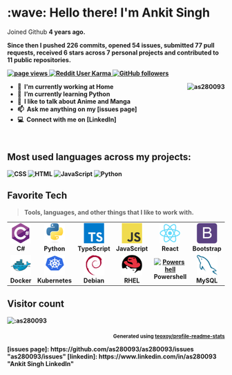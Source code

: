 
<h1 align="left" id="as280093-title">:wave: Hello there! I'm Ankit Singh</h1>
Joined Github  <b>4<b> years ago.

Since then I pushed **226** commits, opened **54** issues, submitted **77** pull requests, received **6** stars across **7** personal projects and contributed to **11** public repositories.


<p align="left">
  <a href="https://github.com/as280093/as280093">
    <img src="https://komarev.com/ghpvc/?username=as280093" alt="page views" />
  </a>
  <a href="https://reddit.com/u/as280093">
    <img alt="Reddit User Karma" src="https://img.shields.io/reddit/user-karma/combined/as280093?label=karma&logo=reddit">
  </a>
  <a href="https://github.com/as280093?tab=followers">
    <img alt="GitHub followers" src="https://img.shields.io/github/followers/as280093?color=green&logo=github">
  </a>
</p>

<a href="#as280093-title">
  <img src="https://github-readme-stats.vercel.app/api?username=as280093&show_icons=true&count_private=true&include_all_commits=true" alt="as280093" align="right" />
</a>

- :office: &nbsp;I'm currently working at **Home**
- :seedling: &nbsp;I’m currently learning **Python**
- :speech_balloon: &nbsp;I like to talk about **Anime** and **Manga**
- :mailbox: &nbsp;Ask me anything on my **[issues page]**
- :computer: &nbsp;Connect with me on **[LinkedIn]**

<br>
<h2 align="left" id="as280093-tech">Most used languages across my projects:</h2>

![CSS](https://img.shields.io/static/v1?style=flat-square&label=%E2%A0%80&color=555&labelColor=%23563d7c&message=CSS%EF%B8%B165.9%25)
![HTML](https://img.shields.io/static/v1?style=flat-square&label=%E2%A0%80&color=555&labelColor=%23e34c26&message=HTML%EF%B8%B124.7%25)
![JavaScript](https://img.shields.io/static/v1?style=flat-square&label=%E2%A0%80&color=555&labelColor=%23f1e05a&message=JavaScript%EF%B8%B16.1%25)
![Python](https://img.shields.io/static/v1?style=flat-square&label=%E2%A0%80&color=555&labelColor=%233572A5&message=Python%EF%B8%B13.1%25)
<h2 align="left" id="as280093-tech">Favorite Tech</h2>

> Tools, languages, and other things that I like to work with.

<table>
  <tr>
    <td align="center" width="96">
      <a href="#as280093-tech">
        <img src="./img/csharp-original.svg" width="48" height="48" alt="C#" />
      </a>
      <br>C#
    </td>
    <td align="center" width="96">
      <a href="#as280093-tech">
        <img src="./img/python-original.svg" width="48" height="48" alt="Python" />
      </a>
      <br>Python
    </td>
    <td align="center" width="96">
      <a href="#as280093-tech">
        <img src="./img/typescript-original.svg" width="48" height="48" alt="TypeScript" />
      </a>
      <br>TypeScript
    </td>
    <td align="center" width="96">
      <a href="#as280093-tech">
        <img src="./img/javascript-original.svg" width="48" height="48" alt="JavaScript" />
      </a>
      <br>JavaScript
    </td>
    <td align="center" width="96">
      <a href="#as280093-tech" >
        <img src="./img/react-original.svg" width="48" height="48" alt="React" />
      </a>
      <br>React
    </td>
    <td align="center" width="96">
      <a href="#as280093-tech">
        <img src="./img/bootstrap-plain.svg" width="48" height="48" alt="Bootstrap" />
      </a>
      <br>Bootstrap
    </td>
    <td align="center" width="96">
      <a href="#as280093-tech">
        <img src="./img/sass-original.svg" width="48" height="48" alt="Sass" />
      </a>
      <br>Sass
    </td>
  </tr>
  <tr>
    <td align="center" width="96"> 
      <a href="#as280093-tech" >
        <img src="./img/docker-original.svg" width="48" height="48" alt="Docker" />
      </a>
      <br>Docker
    </td>
    <td align="center" width="96">
      <a href="#as280093-tech" >
        <img src="https://raw.githubusercontent.com/cncf/artwork/master/projects/kubernetes/icon/color/kubernetes-icon-color.svg" width="48" height="48" alt="Kubernetes" />
      </a>
      <br>Kubernetes
    </td>
    <td align="center"  width="96">
      <a href="#as280093-tech">
        <img src="./img/debian-original.svg" width="48" height="48" alt="Debian" />
      </a>
      <br>Debian
    </td>
    <td align="center"  width="96">
      <a href="#as280093-tech">
        <img src="./img/redhat-original.svg" width="48" height="48" alt="RHEL" />
      </a>
      <br>RHEL
    </td>
    <td align="center" width="96">
      <a href="#as280093-tech">
        <img src="https://raw.githubusercontent.com/PowerShell/PowerShell/master/assets/ps_black_128.svg" width="48" height="48" alt="Powershell" />
      </a>
      <br>Powershell
    </td>
    <td align="center"  width="96">
      <a href="#as280093-tech">
        <img src="./img/mysql-original.svg" width="48" height="48" alt="MySQL" />
      </a>
      <br>MySQL
    </td>
    <td align="center" width="96">
      <a href="#as280093-tech" >
        <img src="https://raw.githubusercontent.com/grafana/grafana/master/public/img/grafana_icon.svg" width="48" height="48" alt="Grafana" />
      </a>
      <br>Grafana
    </td>
    <td align="center" width="96">
      <a href="#as280093-tech" >
        <img src="https://github.com/cncf/artwork/blob/master/projects/prometheus/icon/color/prometheus-icon-color.svg" width="48" height="48" alt="Prometheus" />
      </a>
      <br>Prometheus
    </td>
    <td align="center" width="96">
      <a href="#as280093-tech" >
        <img src="https://raw.githubusercontent.com/cncf/artwork/master/projects/thanos/icon/color/thanos-icon-color.svg" width="48" height="48" alt="Thanos" />
      </a>
      <br>Thanos
    </td>
  </tr>
</table>

<h2 align="left">Visitor count</h2>

<img src="https://count.getloli.com/get/@:as280093?theme=rule43" alt=":as280093" />

<!-- links -->
<p align="right"><sub>Generated using <a href="https://github.com/marketplace/actions/profile-readme-stats">teoxoy/profile-readme-stats</a></sub></p>
[issues page]: https://github.com/as280093/as280093/issues "as280093/issues"
[linkedin]: https://www.linkedin.com/in/as280093 "Ankit Singh LinkedIn"
